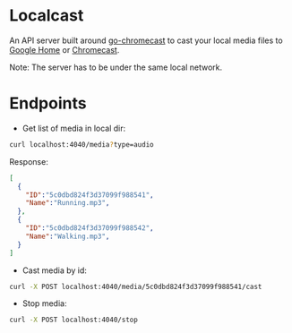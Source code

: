 # Localcast

An API server built around [go-chromecast](https://github.com/vishen/go-chromecast) to cast your local media files to
[Google Home](https://store.google.com/ca/product/google_home) or [Chromecast](https://store.google.com/product/chromecast).

Note: The server has to be under the same local network.

# Endpoints

- Get list of media in local dir:
```bash
curl localhost:4040/media?type=audio
```

Response:
```json
[
  {
    "ID":"5c0dbd824f3d37099f988541",
    "Name":"Running.mp3",
  },
  {
    "ID":"5c0dbd824f3d37099f988542",
    "Name":"Walking.mp3",
  }
]
```

- Cast media by id:
```bash
curl -X POST localhost:4040/media/5c0dbd824f3d37099f988541/cast
```

- Stop media:
```bash
curl -X POST localhost:4040/stop
```